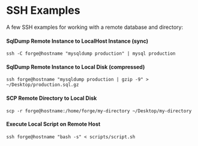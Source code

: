 # SSH Examples

A few SSH examples for working with a remote database and directory:

#### SqlDump Remote Instance to LocalHost Instance (sync)
```
ssh -C forge@hostname "mysqldump production" | mysql production
```

#### SqlDump Remote Instance to Local Disk (compressed)
```
ssh forge@hostname "mysqldump production | gzip -9" > ~/Desktop/production.sql.gz
```

#### SCP Remote Directory to Local Disk
```
scp -r forge@hostname:/home/forge/my-directory ~/Desktop/my-directory
```

#### Execute Local Script on Remote Host
```
ssh forge@hostname "bash -s" < scripts/script.sh
```
